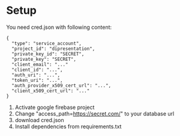 # Setup

You need cred.json with following content:

```
{
  "type": "service_account",
  "project_id": "dipresentation",
  "private_key_id": "SECRET",
  "private_key": "SECRET",
  "client_email": "..."
  "client_id": "...",
  "auth_uri": "...",
  "token_uri": "...",
  "auth_provider_x509_cert_url": "...",
  "client_x509_cert_url": "..."
}

```

1. Activate google firebase project
2. Change "access_path=https://secret.com/" to your database url
3. download cred.json
4. Install dependencies from requirements.txt


